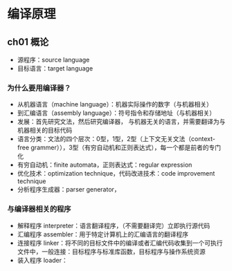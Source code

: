 # 编译原理

## ch01 概论

- 源程序：source language
- 目标语言：target language

### 为什么要用编译器？

- 从机器语言（machine language）：机器实际操作的数字（与机器相关）
- 到汇编语言（assembly language）：符号指令和存储地址（与机器相关）
- 发展：首先研究文法，然后研究编译器， 与机器无关的语言，并需要翻译为与机器相关的目标代码
- 语言分类：文法的四个层次：0型，1型，2型（上下文无关文法（context-free grammer）），3型（有穷自动机和正则表达式），每一个都是前者的专门化
- 有穷自动机：finite automata，正则表达式：regular expression
- 优化技术：optimization technique，代码改进技术：code improvement technique
- 分析程序生成器：parser generator，

### 与编译器相关的程序

- 解释程序 interpreter：语言翻译程序，（不需要翻译完）立即执行源代码
- 汇编程序 assembler：用于特定计算机上的汇编语言的翻译程序
- 连接程序 linker：将不同的目标文件中的编译或者汇编代码收集到一个可执行文件中，一般连接：目标程序与标准库函数，目标程序与操作系统资源
- 装入程序 loader：